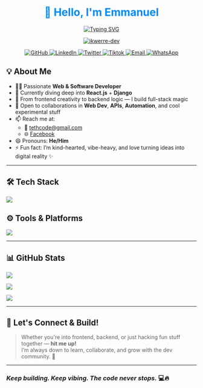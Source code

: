 <div align="center">
  <h1 style="color: #008afa;">👋 Hello, I'm Emmanuel</h1>

<a href="https://git.io/typing-svg">
  <img src="https://readme-typing-svg.demolab.com?font=Fira+Code&weight=600&size=28&duration=3000&pause=1000&color=008AFA&background=193549&center=true&vCenter=true&width=500&lines=Full-stack+Web+Developer;React+%2B+Django+Enthusiast;Always+Learning+Something+New"
  alt="Typing SVG" />
</a>

<p align="center"> <a href="https://github.com/ryo-ma/github-profile-trophy"><img src="https://github-profile-trophy.vercel.app/?username=tethcode" alt="ikwerre-dev" /></a> </p>

<p>
  <a href="https://github.com/tethcode">
    <img src="https://img.shields.io/badge/GitHub-181717?style=for-the-badge&logo=github&logoColor=white" alt="GitHub">
  </a>
  <a href="https://linkedin.com/in/tethcode">
    <img src="https://img.shields.io/badge/LinkedIn-0077B5?style=for-the-badge&logo=linkedin&logoColor=white" alt="LinkedIn">
  </a>
  <a href="https://twitter.com/tethcode">
    <img src="https://img.shields.io/badge/X-1DA1F2?style=for-the-badge&logo=twitter&logoColor=white" alt="Twitter">
  </a>
    <a href="https://www.tiktok.com/tethcode">
    <img src="https://img.shields.io/badge/Tiktok-181717?style=for-the-badge&logo=tiktok&logoColor=white" alt="Tiktok">
  </a>
<a href="mailto:tethcode@gmail.com">
  <img src="https://img.shields.io/badge/Email-D14836?style=for-the-badge&logo=gmail&logoColor=white" alt="Email">
</a>

<a href="https://wa.me/2349168490612">
  <img src="https://img.shields.io/badge/WhatsApp-25D366?style=for-the-badge&logo=whatsapp&logoColor=white" alt="WhatsApp">
</a>
  
</p>
</div>


## 💡 About Me

- 👨‍💻 Passionate **Web & Software Developer**
- 🌱 Currently diving deep into **React.js** + **Django**
- 🎨 From frontend creativity to backend logic — I build full-stack magic
- 🤝 Open to collaborations in **Web Dev**, **APIs**, **Automation**, and cool experimental stuff
- 📫 Reach me at:
  - 📧 [tethcode@gmail.com](mailto:tethcode@gmail.com)
  - 🌐 [Facebook](https://www.facebook.com/profile.php?id=61560838653409)
- 😄 Pronouns: **He/Him**
- ⚡ Fun fact: I’m kind-hearted, vibe-heavy, and love turning ideas into digital reality ✨

---


## 🛠️ Tech Stack

<p align="left">
  <img src="https://skillicons.dev/icons?i=html,css,js,python,django,react,bootstrap,tailwind,jquery" />
</p>

## ⚙️ Tools & Platforms

<p align="left">
  <img src="https://skillicons.dev/icons?i=git,github,vscode,replit,netlify,vercel,selenium" />
</p>


---

## 📊 GitHub Stats

![](https://github-readme-stats.vercel.app/api?username=tethcode&theme=algolia&hide_border=false&count_private=true)

![](https://streak-stats.demolab.com/?user=tethcode&theme=dark&hide_border=false)

![](https://github-readme-stats.vercel.app/api/top-langs/?username=tethcode&theme=algolia&hide_border=false&count_private=true&layout=compact)

---

## 🤝 Let's Connect & Build!

> Whether you're into frontend, backend, or just hacking fun stuff together — **hit me up!**  
> I’m always down to learn, collaborate, and grow with the dev community. 🚀

---

### _Keep building. Keep vibing. The code never stops._ 💻🔥

